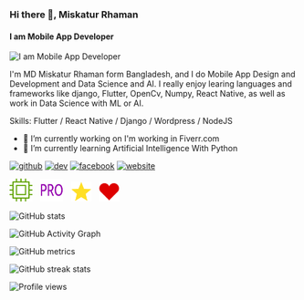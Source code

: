 ### Hi there 👋,  Miskatur Rhaman
#### I am Mobile App Developer
![I am Mobile App Developer](https://cdn.sanity.io/images/ay6gmb6r/production/52566e987046623a25e2f40a11fa99bbd9f4d4d2-2240x1260.png?w=795&fm=webp&fit=max&auto=format)

I'm MD Miskatur Rhaman form Bangladesh, and I do Mobile App Design and Development and Data Science and AI. I really enjoy learing languages and frameworks like django, Flutter, OpenCv, Numpy, React Native, as well as work in Data Science with ML or AI.

Skills: Flutter / React Native / Django / Wordpress / NodeJS

- 🔭 I’m currently working on I'm working in Fiverr.com 
- 🌱 I’m currently learning Artificial Intelligence With Python 


[<img src='https://cdn.jsdelivr.net/npm/simple-icons@3.0.1/icons/github.svg' alt='github' height='40'>](https://github.com/sajjatflutterdeveloper)  [<img src='https://cdn.jsdelivr.net/npm/simple-icons@3.0.1/icons/dev-dot-to.svg' alt='dev' height='40'>](https://dev.to/sajjatflutterdeveloper)  [<img src='https://cdn.jsdelivr.net/npm/simple-icons@3.0.1/icons/facebook.svg' alt='facebook' height='40'>](https://www.facebook.com/sajjat35311147)  [<img src='https://cdn.jsdelivr.net/npm/simple-icons@3.0.1/icons/icloud.svg' alt='website' height='40'>](https://fivhire.com)  

<a href='https://docs.github.com/en/developers'><img src='https://raw.githubusercontent.com/acervenky/animated-github-badges/master/assets/devbadge.gif' width='40' height='40'></a> <a href='https://github.com/pricing'><img src='https://raw.githubusercontent.com/acervenky/animated-github-badges/master/assets/pro.gif' width='40' height='40'></a> <a href='https://stars.github.com/'><img src='https://raw.githubusercontent.com/acervenky/animated-github-badges/master/assets/starbadge.gif' width='35' height='35'></a> <a href='https://docs.github.com/en/github/supporting-the-open-source-community-with-github-sponsors'><img src='https://raw.githubusercontent.com/acervenky/animated-github-badges/master/assets/sponsorbadge.gif' width='35' height='35'></a> 

![GitHub stats](https://github-readme-stats.vercel.app/api?username=sajjatflutterdeveloper&show_icons=true&count_private=true)  

![GitHub Activity Graph](https://activity-graph.herokuapp.com/graph?username=sajjatflutterdeveloper)  

![GitHub metrics](https://metrics.lecoq.io/sajjatflutterdeveloper)  

![GitHub streak stats](https://github-readme-streak-stats.herokuapp.com/?user=sajjatflutterdeveloper)  

![Profile views](https://gpvc.arturio.dev/sajjatflutterdeveloper)  
